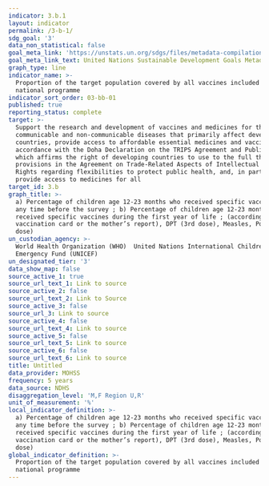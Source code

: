 ```yaml
---
indicator: 3.b.1
layout: indicator
permalink: /3-b-1/
sdg_goal: '3'
data_non_statistical: false
goal_meta_link: 'https://unstats.un.org/sdgs/files/metadata-compilation/Metadata-Goal-3.pdf'
goal_meta_link_text: United Nations Sustainable Development Goals Metadata (PDF 4.0 MB)
graph_type: line
indicator_name: >-
  Proportion of the target population covered by all vaccines included in their
  national programme
indicator_sort_order: 03-bb-01
published: true
reporting_status: complete
target: >-
  Support the research and development of vaccines and medicines for the
  communicable and non-communicable diseases that primarily affect developing
  countries, provide access to affordable essential medicines and vaccines, in
  accordance with the Doha Declaration on the TRIPS Agreement and Public Health,
  which affirms the right of developing countries to use to the full the
  provisions in the Agreement on Trade-Related Aspects of Intellectual Property
  Rights regarding flexibilities to protect public health, and, in particular,
  provide access to medicines for all
target_id: 3.b
graph_title: >-
  a) Percentage of children age 12-23 months who received specific vaccines at
  any time before the survey ; b) Percentage of children age 12-23 months who
  received specific vaccines during the first year of life ; (according to a
  vaccination card or the mother’s report), DPT (3rd dose), Measles, Polio (3rd
  dose)
un_custodian_agency: >-
  World Health Organization (WHO)  United Nations International Children's
  Emergency Fund (UNICEF)
un_designated_tier: '3'
data_show_map: false
source_active_1: true
source_url_text_1: Link to source
source_active_2: false
source_url_text_2: Link to Source
source_active_3: false
source_url_3: Link to source
source_active_4: false
source_url_text_4: Link to source
source_active_5: false
source_url_text_5: Link to source
source_active_6: false
source_url_text_6: Link to source
title: Untitled
data_provider: MOHSS
frequency: 5 years
data_source: NDHS
disaggregation_level: 'M,F Region U,R'
unit_of_measurement: '%'
local_indicator_definition: >-
  a) Percentage of children age 12-23 months who received specific vaccines at
  any time before the survey ; b) Percentage of children age 12-23 months who
  received specific vaccines during the first year of life ; (according to a
  vaccination card or the mother’s report), DPT (3rd dose), Measles, Polio (3rd
  dose)
global_indicator_definition: >-
  Proportion of the target population covered by all vaccines included in their
  national programme
---
```

